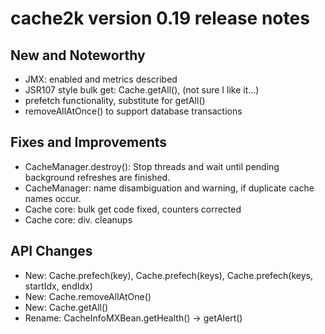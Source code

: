 # cache2k version 0.19 release notes

## New and Noteworthy

  * JMX: enabled and metrics described
  * JSR107 style bulk get: Cache.getAll(), (not sure I like it...)
  * prefetch functionality, substitute for getAll()
  * removeAllAtOnce() to support database transactions

## Fixes and Improvements

  * CacheManager.destroy(): Stop threads and wait until pending
    background refreshes are finished.
  * CacheManager: name disambiguation and warning, if duplicate cache names occur.
  * Cache core: bulk get code fixed, counters corrected
  * Cache core: div. cleanups

## API Changes

  * New: Cache.prefech(key), Cache.prefech(keys), Cache.prefech(keys, startIdx, endIdx)
  * New: Cache.removeAllAtOne()
  * New: Cache.getAll()
  * Rename: CacheInfoMXBean.getHealth() -> getAlert()
